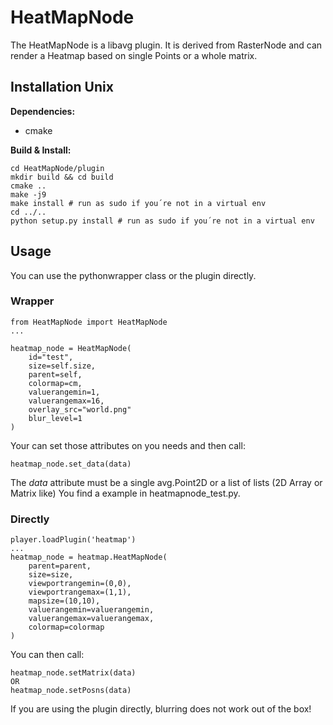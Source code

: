 # HeatMapNode

The HeatMapNode is a libavg plugin.
It is derived from RasterNode and can render a Heatmap based on single Points or a whole matrix.

## Installation Unix

__Dependencies:__
* cmake

__Build & Install:__

```
cd HeatMapNode/plugin
mkdir build && cd build
cmake ..
make -j9
make install # run as sudo if you´re not in a virtual env
cd ../..
python setup.py install # run as sudo if you´re not in a virtual env
```

## Usage

You can use the pythonwrapper class or the plugin directly.

### Wrapper

```
from HeatMapNode import HeatMapNode
...

heatmap_node = HeatMapNode(
    id="test",
    size=self.size,
    parent=self,
    colormap=cm,
    valuerangemin=1,
    valuerangemax=16,
    overlay_src="world.png"
    blur_level=1
)
```

Your can set those attributes on you needs and then call:

```
heatmap_node.set_data(data)
```

The _data_ attribute must be a single avg.Point2D or a list of lists (2D Array or Matrix like)
You find a example in heatmapnode_test.py.

### Directly

```
player.loadPlugin('heatmap')
...
heatmap_node = heatmap.HeatMapNode(
    parent=parent,
    size=size,
    viewportrangemin=(0,0),
    viewportrangemax=(1,1),
    mapsize=(10,10),
    valuerangemin=valuerangemin,
    valuerangemax=valuerangemax,
    colormap=colormap
)
```

You can then call:

```
heatmap_node.setMatrix(data)
OR
heatmap_node.setPosns(data)
```

If you are using the plugin directly, blurring does not work out of the box!
